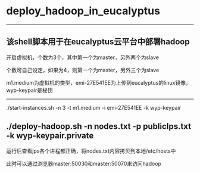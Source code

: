 deploy_hadoop_in_eucalyptus
===========================

-------------------------------------------------------
该shell脚本用于在eucalyptus云平台中部署hadoop
-------------------------------------------------------


开启虚拟机，个数为3个，其中第一个为master，另外两个为slave

个数可自己设定，如果为4，则第一个为master，另外三个为slave

m1.medium为虚拟机的类型，emi-27E541EE为上传到eucalyptus的linux镜像，wyp-keypair是秘钥

-----------------------------------------------------------------------------
./start-instances.sh -n 3 -t m1.medium  -i emi-27E541EE  -k wyp-keypair 

./deploy-hadoop.sh -n nodes.txt -p publicIps.txt -k wyp-keypair.private
-----------------------------------------------------------------------------


运行后查看jps各个进程都正确，将nodes.txt内容拷贝到本地/etc/hosts中

此时可以通过浏览器master:50030和master:50070来访问hadoop
